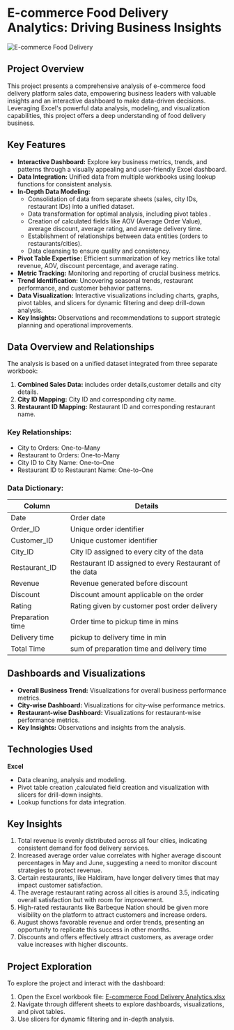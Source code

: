 # E-commerce Food Delivery Analytics: Driving Business Insights
![E-commerce Food Delivery](https://github.com/shinilkumars/E-commerce-Food-Delivery-Analytics/assets/173347067/2578da4e-d0d5-4cb2-bce5-2d473b71369c)

## Project Overview

This project presents a comprehensive analysis of e-commerce food delivery platform sales data, empowering business leaders with valuable insights and an interactive dashboard to make data-driven decisions. Leveraging Excel's powerful data analysis, modeling, and visualization capabilities, this project offers a deep understanding of food delivery business.

## Key Features

- **Interactive Dashboard:** Explore key business metrics, trends, and patterns through a visually appealing and user-friendly Excel dashboard.
- **Data Integration:** Unified data from multiple workbooks using lookup functions for consistent analysis.
- **In-Depth Data Modeling:**
  - Consolidation of data from separate sheets (sales, city IDs, restaurant IDs) into a unified dataset.
  - Data transformation for optimal analysis, including pivot tables .
  - Creation of calculated fields like AOV (Average Order Value), average discount, average rating, and average delivery time.
  - Establishment of relationships between data entities (orders to restaurants/cities).
  - Data cleansing to ensure quality and consistency.
- **Pivot Table Expertise:** Efficient summarization of key metrics like total revenue, AOV, discount percentage, and average rating.
- **Metric Tracking:** Monitoring and reporting of crucial business metrics.
- **Trend Identification:** Uncovering seasonal trends, restaurant performance, and customer behavior patterns.
- **Data Visualization:** Interactive visualizations including charts, graphs, pivot tables, and slicers for dynamic filtering and deep drill-down analysis.
- **Key Insights:** Observations and recommendations to support strategic planning and operational improvements.

## Data Overview and Relationships

The analysis is based on a unified dataset integrated from three separate workbook:

1. **Combined Sales Data:** includes order details,customer details and city details.
2. **City ID Mapping:** City ID and corresponding city name.
3. **Restaurant ID Mapping:** Restaurant ID and corresponding restaurant name.

### Key Relationships:
- City to Orders: One-to-Many
- Restaurant to Orders: One-to-Many
- City ID to City Name: One-to-One
- Restaurant ID to Restaurant Name: One-to-One

### Data Dictionary:

| Column            | Details                                                     |
|-------------------|-------------------------------------------------------------|
| Date              | Order date                                                  |
| Order_ID          | Unique order identifier                                     |
| Customer_ID       | Unique customer identifier                                  |
| City_ID           | City ID assigned to every city of the data                  |
| Restaurant_ID     | Restaurant ID assigned to every Restaurant of the data      |
| Revenue           | Revenue generated before discount                           |
| Discount          | Discount amount applicable on the order                     |
| Rating            | Rating given by customer post order delivery                |
| Preparation time  | Order time to pickup time in mins                           |
| Delivery time     | pickup to delivery time in min                              |
| Total Time        | sum of preparation time and delivery time                   |

## Dashboards and Visualizations

- **Overall Business Trend:** Visualizations for overall business performance metrics.
- **City-wise Dashboard:** Visualizations for city-wise performance metrics.
- **Restaurant-wise Dashboard:** Visualizations for restaurant-wise performance metrics.
- **Key Insights:** Observations and insights from the analysis.

## Technologies Used

**Excel** 
  - Data cleaning, analysis and modeling. 
  - Pivot table creation ,calculated field creation and visualization with slicers for drill-down insights.
  - Lookup functions for data integration.

## Key Insights

1. Total revenue is evenly distributed across all four cities, indicating consistent demand for food delivery services.
2. Increased average order value correlates with higher average discount percentages in May and June, suggesting a need to monitor discount strategies to protect revenue.
3. Certain restaurants, like Haldiram, have longer delivery times that may impact customer satisfaction.
4. The average restaurant rating across all cities is around 3.5, indicating overall satisfaction but with room for improvement.
5. High-rated restaurants like Barbeque Nation should be given more visibility on the platform to attract customers and increase orders.
6. August shows favorable revenue and order trends, presenting an opportunity to replicate this success in other months.
7. Discounts and offers effectively attract customers, as average order value increases with higher discounts.

## Project Exploration

To explore the project and interact with the dashboard:
1. Open the Excel workbook file: [E-commerce Food Delivery Analytics.xlsx](https://github.com/shinilkumars/E-commerce-Food-Delivery-Analytics/raw/main/E-commerce%20Food%20Delivery%20Analytics.xlsx)
2. Navigate through different sheets to explore dashboards, visualizations, and pivot tables.
3. Use slicers for dynamic filtering and in-depth analysis.
